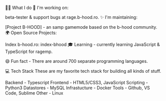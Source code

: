 👨‍💻 What I do
💼 I'm working on:

beta-tester & support bugs at rage.b-hood.ro.
✨ I'm maintaining:

[Project B-HOOD] - an samp gamemode based on the b-hood community.
🌍 Open Source Projects:

Index b-hood.ro: index-bhood
🎓 Learning - currently learning JavaScript & TypeScript for ragemp.

😄 Fun fact - There are around 700 separate programming languages.

💻 Tech Stack
These are my favorite tech stack for building all kinds of stuff.

Backend - Typescript
Frontend - HTML5/CSS3, JavaScript
Scripting - Python3
Datastores - MySQL
Infrastucture - Docker
Tools - Github, VS Code, Sublime
Other - Linux
